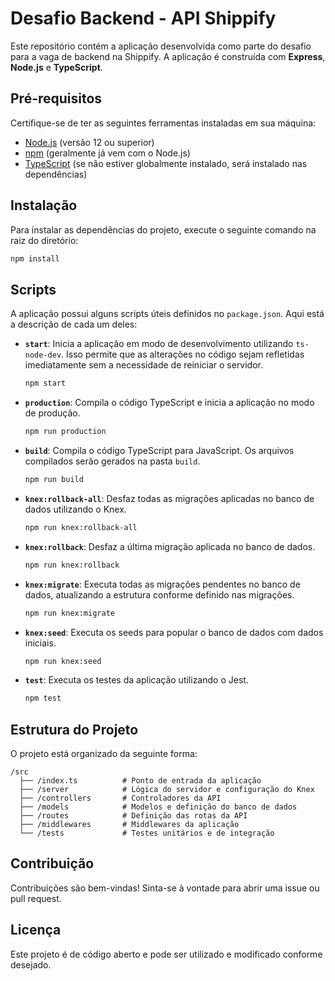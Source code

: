 # Desafio Backend - API Shippify

Este repositório contém a aplicação desenvolvida como parte do desafio para a vaga de backend na Shippify. A aplicação é construída com **Express**, **Node.js** e **TypeScript**.

## Pré-requisitos

Certifique-se de ter as seguintes ferramentas instaladas em sua máquina:

- [Node.js](https://nodejs.org/) (versão 12 ou superior)
- [npm](https://www.npmjs.com/) (geralmente já vem com o Node.js)
- [TypeScript](https://www.typescriptlang.org/) (se não estiver globalmente instalado, será instalado nas dependências)

## Instalação

Para instalar as dependências do projeto, execute o seguinte comando na raiz do diretório:

```bash
npm install
```

## Scripts

A aplicação possui alguns scripts úteis definidos no `package.json`. Aqui está a descrição de cada um deles:

- **`start`**: Inicia a aplicação em modo de desenvolvimento utilizando `ts-node-dev`. Isso permite que as alterações no código sejam refletidas imediatamente sem a necessidade de reiniciar o servidor.

  ```bash
  npm start
  ```

- **`production`**: Compila o código TypeScript e inicia a aplicação no modo de produção.

  ```bash
  npm run production
  ```

- **`build`**: Compila o código TypeScript para JavaScript. Os arquivos compilados serão gerados na pasta `build`.

  ```bash
  npm run build
  ```

- **`knex:rollback-all`**: Desfaz todas as migrações aplicadas no banco de dados utilizando o Knex.

  ```bash
  npm run knex:rollback-all
  ```

- **`knex:rollback`**: Desfaz a última migração aplicada no banco de dados.

  ```bash
  npm run knex:rollback
  ```

- **`knex:migrate`**: Executa todas as migrações pendentes no banco de dados, atualizando a estrutura conforme definido nas migrações.

  ```bash
  npm run knex:migrate
  ```

- **`knex:seed`**: Executa os seeds para popular o banco de dados com dados iniciais.

  ```bash
  npm run knex:seed
  ```

- **`test`**: Executa os testes da aplicação utilizando o Jest.

  ```bash
  npm test
  ```

## Estrutura do Projeto

O projeto está organizado da seguinte forma:

```
/src
  ├── /index.ts          # Ponto de entrada da aplicação
  ├── /server            # Lógica do servidor e configuração do Knex
  ├── /controllers       # Controladores da API
  ├── /models            # Modelos e definição do banco de dados
  ├── /routes            # Definição das rotas da API
  ├── /middlewares       # Middlewares da aplicação
  └── /tests             # Testes unitários e de integração
```

## Contribuição

Contribuições são bem-vindas! Sinta-se à vontade para abrir uma issue ou pull request.

## Licença

Este projeto é de código aberto e pode ser utilizado e modificado conforme desejado.
